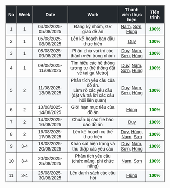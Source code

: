<table border="1" cellspacing="0" cellpadding="6" style="border-collapse: collapse; width:100%; text-align: center; font-family: Arial, sans-serif; font-size: 14px;">
  <thead>
    <tr style="background-color:#24292e; color:white;">
      <th>No</th>
      <th>Week</th>
      <th>Date</th>
      <th>Work</th>
      <th>Thành viên thực hiện</th>
      <th>Tiến trình</th>
    </tr>
  </thead>
  <tbody>
    <tr style="background-color:#f6f8fa;">
      <td>1</td>
      <td>1</td>
      <td>04/08/2025-05/08/2025</td>
      <td>Đăng ký nhóm, GV giao đề án</td>
      <td><a href="https://github.com/ducnam-dev">Nam</a>, <a href="#">Sơn</a>, <a href="#">Hùng</a></td>
      <td><span style="color:green; font-weight:bold;">100%</span></td>
    </tr>
    <tr>
      <td>2</td>
      <td>1</td>
      <td>05/08/2025-08/08/2025</td>
      <td>Lên kế hoạch ban đầu thực hiện</td>
      <td><a href="#">Duy</a></td>
      <td><span style="color:green; font-weight:bold;">100%</span></td>
    </tr>
    <tr style="background-color:#f6f8fa;">
      <td>3</td>
      <td>1</td>
      <td>08/08/2025-09/08/2025</td>
      <td>Phân chia vai trò các thành viên trong nhóm</td>
      <td><a href="#">Duy</a>, <a href="https://github.com/ducnam-dev">Nam</a>, <a href="#">Sơn</a>, <a href="#">Hùng</a></td>
      <td><span style="color:green; font-weight:bold;">100%</span></td>
    </tr>
    <tr>
      <td>4</td>
      <td>1</td>
      <td>09/08/2025-11/08/2025</td>
      <td>Tìm hiểu các hệ thống tương tự (hệ thống đặt vé tại ga Metro)</td>
      <td><a href="#">Duy</a>, <a href="https://github.com/ducnam-dev">Nam</a>, <a href="#">Sơn</a>, <a href="#">Hùng</a></td>
      <td><span style="color:green; font-weight:bold;">100%</span></td>
    </tr>
    <tr style="background-color:#f6f8fa;">
      <td>5</td>
      <td>2</td>
      <td>11/08/2025-13/08/2025</td>
      <td>Phân tích yêu cầu của đồ án.<br>Làm rõ các yêu cầu (đặt và trả lời các câu hỏi liên quan)</td>
      <td><a href="#">Duy</a>, <a href="https://github.com/ducnam-dev">Nam</a>, <a href="#">Sơn</a>, <a href="#">Hùng</a></td>
      <td><span style="color:green; font-weight:bold;">100%</span></td>
    </tr>
    <tr>
      <td>6</td>
      <td>2</td>
      <td>13/08/2025-14/08/2025</td>
      <td>Giới hạn mục tiêu của đồ án</td>
      <td><a href="#">Hùng</a></td>
      <td><span style="color:green; font-weight:bold;">100%</span></td>
    </tr>
    <tr style="background-color:#f6f8fa;">
      <td>7</td>
      <td>2</td>
      <td>14/08/2025-16/08/2025</td>
      <td>Chuẩn bị các file báo cáo đồ án</td>
      <td><a href="#">Duy</a></td>
      <td><span style="color:green; font-weight:bold;">100%</span></td>
    </tr>
    <tr>
      <td>8</td>
      <td>2</td>
      <td>16/08/2025-17/08/2025</td>
      <td>Lên kế hoạch cụ thể thực hiện</td>
      <td><a href="#">Duy</a>, <a href="#">Hùng</a>, <a href="https://github.com/ducnam-dev">Nam</a>, <a href="#">Sơn</a></td>
      <td><span style="color:green; font-weight:bold;">100%</span></td>
    </tr>
    <tr style="background-color:#f6f8fa;">
      <td>9</td>
      <td>3-4</td>
      <td>18/08/2025-20/08/2025</td>
      <td>Khảo sát hiện trạng và thu thập các yêu cầu</td>
      <td><a href="#">Duy</a>, <a href="https://github.com/ducnam-dev">Nam</a>, <a href="#">Sơn</a>, <a href="#">Hùng</a></td>
      <td><span style="color:green; font-weight:bold;">100%</span></td>
    </tr>
    <tr>
      <td>10</td>
      <td>3-4</td>
      <td>20/08/2025-25/08/2025</td>
      <td>Phân tích yêu cầu (chức năng, phi chức năng)</td>
      <td><a href="https://github.com/ducnam-dev">Nam</a>, <a href="#">Sơn</a></td>
      <td><span style="color:green; font-weight:bold;">100%</span></td>
    </tr>
    <tr style="background-color:#f6f8fa;">
      <td>11</td>
      <td>3-4</td>
      <td>25/08/2025-30/08/2025</td>
      <td>Lên danh sách các câu hỏi</td>
      <td><a href="#">Hùng</a></td>
      <td><span style="color:green; font-weight:bold;">100%</span></td>
    </tr>
  </tbody>
</table>
